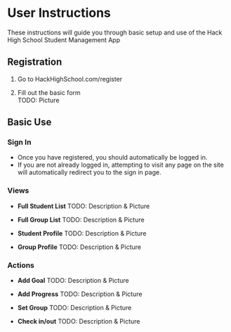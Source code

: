 # User Instructions

These instructions will guide you through basic setup and use of the Hack High School Student Management App

## Registration

1. Go to HackHighSchool.com/register

2. Fill out the basic form  
   TODO: Picture

## Basic Use

### Sign In

- Once you have registered, you should automatically be logged in.
- If you are not already logged in, attempting to visit any page on the site will automatically redirect you to the sign in page.

### Views

- **Full Student List**
  TODO: Description & Picture

- **Full Group List**
  TODO: Description & Picture

- **Student Profile**
  TODO: Description & Picture

- **Group Profile**
  TODO: Description & Picture

### Actions

- **Add Goal**
  TODO: Description & Picture

- **Add Progress**
  TODO: Description & Picture

- **Set Group**
  TODO: Description & Picture

- **Check in/out**
  TODO: Description & Picture
